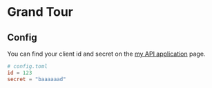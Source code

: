 # Grand Tour

## Config

You can find your client id and secret on the [my API application](https://www.strava.com/settings/api) page.

```toml
# config.toml
id = 123
secret = "baaaaaad"
```
